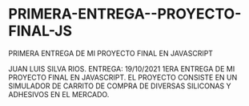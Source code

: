 # PRIMERA-ENTREGA--PROYECTO-FINAL-JS
PRIMERA ENTREGA DE MI PROYECTO FINAL EN JAVASCRIPT

JUAN LUIS SILVA RIOS. ENTREGA: 19/10/2021
1ERA ENTREGA DE MI PROYECTO FINAL EN JAVASCRIPT.
EL PROYECTO CONSISTE EN UN SIMULADOR DE CARRITO DE COMPRA DE DIVERSAS SILICONAS Y ADHESIVOS EN EL MERCADO.
